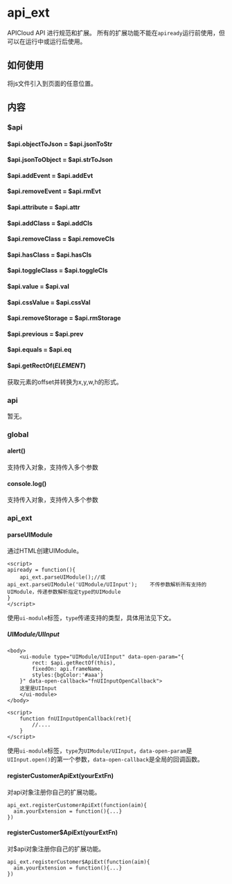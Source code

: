 # api_ext
APICloud API 进行规范和扩展。
所有的扩展功能不能在`apiready`运行前使用，但可以在运行中或运行后使用。

## 如何使用
将js文件引入到页面的任意位置。

## 内容
### $api
#### $api.objectToJson = $api.jsonToStr

#### $api.jsonToObject = $api.strToJson

#### $api.addEvent = $api.addEvt

#### $api.removeEvent = $api.rmEvt

#### $api.attribute = $api.attr

#### $api.addClass = $api.addCls

#### $api.removeClass = $api.removeCls

#### $api.hasClass = $api.hasCls

#### $api.toggleClass = $api.toggleCls

#### $api.value = $api.val

#### $api.cssValue = $api.cssVal

#### $api.removeStorage = $api.rmStorage

#### $api.previous = $api.prev

#### $api.equals = $api.eq

#### $api.getRectOf(_ELEMENT_)
获取元素的offset并转换为x,y,w,h的形式。

### api
暂无。

### global
#### alert()
支持传入对象，支持传入多个参数

#### console.log()
支持传入对象，支持传入多个参数

### api_ext
#### parseUIModule
通过HTML创建UIModule。
```
<script>
apiready = function(){
	api_ext.parseUIModule();//或 api_ext.parseUIModule('UIModule/UIInput');    不传参数解析所有支持的UIModule，传递参数解析指定type的UIModule
}
</script>
```
使用`ui-module`标签，`type`传递支持的类型，具体用法见下文。
##### UIModule/UIInput
```
<body>
	<ui-module type="UIModule/UIInput" data-open-param="{
	    rect: $api.getRectOf(this),
	    fixedOn: api.frameName,
	    styles:{bgColor:'#aaa'}
	}" data-open-callback="fnUIInputOpenCallback">
	这里是UIInput
	</ui-module>
</body>

<script>
	function fnUIInputOpenCallback(ret){
		//....
	}
</script>
```
使用`ui-module`标签，`type`为`UIModule/UIInput`，`data-open-param`是`UIInput.open()`的第一个参数，`data-open-callback`是全局的回调函数。

#### registerCustomerApiExt(yourExtFn)
对api对象注册你自己的扩展功能。
```
api_ext.registerCustomerApiExt(function(aim){
  aim.yourExtension = function(){...}
})
```
#### registerCustomer$ApiExt(yourExtFn)
对$api对象注册你自己的扩展功能。
```
api_ext.registerCustomer$ApiExt(function(aim){
  aim.yourExtension = function(){...}
})
```
